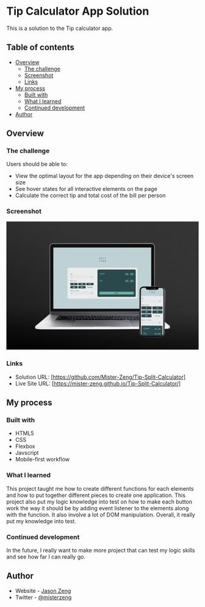 # Tip Calculator App Solution

This is a solution to the Tip calculator app.

## Table of contents

- [Overview](#overview)
  - [The challenge](#the-challenge)
  - [Screenshot](#screenshot)
  - [Links](#links)
- [My process](#my-process)
  - [Built with](#built-with)
  - [What I learned](#what-i-learned)
  - [Continued development](#continued-development)
- [Author](#author)

## Overview

### The challenge

Users should be able to:

- View the optimal layout for the app depending on their device's screen size
- See hover states for all interactive elements on the page
- Calculate the correct tip and total cost of the bill per person

### Screenshot

![](https://github.com/Mister-Zeng/Portfolio-Website/blob/main/images/tip-calculator.png?raw=true)

### Links

- Solution URL: [https://github.com/Mister-Zeng/Tip-Split-Calculator]
- Live Site URL: [https://mister-zeng.github.io/Tip-Split-Calculator/]

## My process

### Built with

- HTML5 
- CSS 
- Flexbox
- Javscript
- Mobile-first workflow

### What I learned

This project taught me how to create different functions for each elements and how to put together different pieces to create one application. This project also put my logic knowledge into test on how to make each button work the way it should be by adding event listener to the elements along with the function. It also involve a lot of DOM manipulation. Overall, it really put my knowledge into test. 

### Continued development

In the future, I really want to make more project that can test my logic skills and see how far I can really go. 

## Author

- Website - [Jason Zeng](https://mister-zeng.github.io/Portfolio-Website/)
- Twitter - [@misterzeng](https://www.twitter.com/misterzeng)
